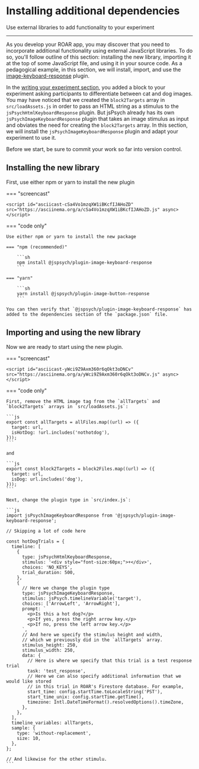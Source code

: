 # Installing additional dependencies

Use external libraries to add functionality to your experiment

---

As you develop your ROAR app, you may discover that you need to incorporate additional functionality using external JavaScript libraries. To do so, you'll follow outline of this section: installing the new library, importing it at the top of some JavaScript file, and using it in your source code. As a pedagogical example, in this section, we will install, import, and use the [image-keyboard-response](https://www.jspsych.org/7.0/plugins/image-keyboard-response/) plugin.

In the [writing your experiment section](writing-your-experiment.md), you added a block to your experiment asking participants to differentiate between cat and dog images.
You may have noticed that we created the `block2Targets` array in `src/loadAssets.js` in order to pass an HTML string as a stimulus to the `jsPsychHtmlKeyboardResponse` plugin. But jsPsych already has its own `jsPsychImageKeyboardResponse` plugin that takes an image stimulus as input and obviates the need for creating the `block2Targets` array. In this section, we will install the `jsPsychImageKeyboardResponse` plugin and adapt your experiment to use it.

Before we start, be sure to commit your work so far into version control.

## Installing the new library

First, use either npm or yarn to install the new plugin

=== "screencast"

    <script id="asciicast-cSa4Vo1mzqXW1iBKcfIJAHoZD" src="https://asciinema.org/a/cSa4Vo1mzqXW1iBKcfIJAHoZD.js" async></script>

=== "code only"

    Use either npm or yarn to install the new package

    === "npm (recommended)"

        ```sh
        npm install @jspsych/plugin-image-keyboard-response
        ```

    === "yarn"

        ```sh
        yarn install @jspsych/plugin-image-button-response
        ```

    You can then verify that `@jspsych/plugin-image-keyboard-response` has added to the dependencies section of the `package.json` file.

## Importing and using the new library

Now we are ready to start using the new plugin.

=== "screencast"

    <script id="asciicast-yWci9Z9Axm360r6qOkt3oDNCv" src="https://asciinema.org/a/yWci9Z9Axm360r6qOkt3oDNCv.js" async></script>

=== "code only"

    First, remove the HTML image tag from the `allTargets` and `block2Targets` arrays in `src/loadAssets.js`:

    ```js
    export const allTargets = allFiles.map((url) => ({
      target: url,
      isHotDog: !url.includes('nothotdog'),
    }));
    ```

    and

    ```js
    export const block2Targets = block2Files.map((url) => ({
      target: url,
      isDog: url.includes('dog'),
    }));
    ```

    Next, change the plugin type in `src/index.js`:

    ```js
    import jsPsychImageKeyboardResponse from '@jspsych/plugin-image-keyboard-response';

    // Skipping a lot of code here

    const hotDogTrials = {
      timeline: [
        {
          type: jsPsychHtmlKeyboardResponse,
          stimulus: '<div style="font-size:60px;">+</div>',
          choices: 'NO_KEYS',
          trial_duration: 500,
        },
        {
          // Here we change the plugin type
          type: jsPsychImageKeyboardResponse,
          stimulus: jsPsych.timelineVariable('target'),
          choices: ['ArrowLeft', 'ArrowRight'],
          prompt: `
            <p>Is this a hot dog?</p>
            <p>If yes, press the right arrow key.</p>
            <p>If no, press the left arrow key.</p>
          `,
          // And here we specify the stimulus height and width,
          // which we previously did in the `allTargets` array.
          stimulus_height: 250,
          stimulus_width: 250,
          data: {
            // Here is where we specify that this trial is a test response trial
            task: 'test_response',
            // Here we can also specify additional information that we would like stored
            // in this trial in ROAR's Firestore database. For example,
            start_time: config.startTime.toLocaleString('PST'),
            start_time_unix: config.startTime.getTime(),
            timezone: Intl.DateTimeFormat().resolvedOptions().timeZone,
          },
        },
      ],
      timeline_variables: allTargets,
      sample: {
        type: 'without-replacement',
        size: 10,
      },
    };

    // And likewise for the other stimulu.
    ```
